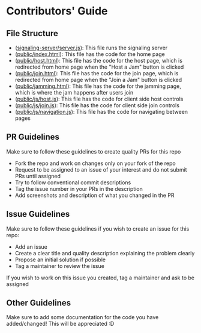 # Contributors' Guide

## File Structure
- ([signaling-server/server.js](https://github.com/acmpesuecc/JamSesh/blob/main/signaling-server/server.js)): This file runs the signaling server
- ([public/index.html](https://github.com/acmpesuecc/JamSesh/blob/main/public/index.html)): This file has the code for the home page
- ([public/host.html](https://github.com/acmpesuecc/JamSesh/blob/main/public/host.html)): This file has the code for the host page, which is redirected from home page when the "Host a Jam" button is clicked
- ([public/join.html](https://github.com/acmpesuecc/JamSesh/blob/main/public/join.html)): This file has the code for the join page, which is redirected from home page when the "Join a Jam" button is clicked
- ([public/jamming.html](https://github.com/acmpesuecc/JamSesh/blob/main/public/jamming.html)): This file has the code for the jamming page, which is where the jam happens after users join
- ([public/js/host.js](https://github.com/acmpesuecc/JamSesh/blob/main/public/js/host.js)): This file has the code for client side host controls
- ([public/js/join.js](https://github.com/acmpesuecc/JamSesh/blob/main/public/js/join.js)): This file has the code for client side join controls
- ([public/js/navigation.js](https://github.com/acmpesuecc/JamSesh/blob/main/public/js/navigation.js)): This file has the code for navigating between pages

## PR Guidelines
Make sure to follow these guidelines to create quality PRs for this repo
  - Fork the repo and work on changes only on your fork of the repo
  - Request to be assigned to an issue of your interest and do not submit PRs until assigned
  - Try to follow conventional commit descriptions
  - Tag the issue number in your PRs in the description
  - Add screenshots and description of what you changed in the PR

## Issue Guidelines
Make sure to follow these guidelines if you wish to create an issue for this repo:
  - Add an issue
  - Create a clear title and quality description explaining the problem clearly
  - Propose an initial solution if possible
  - Tag a maintainer to review the issue

If you wish to work on this issue you created, tag a maintainer and ask to be assigned

## Other Guidelines
Make sure to add some documentation for the code you have added/changed! This will be appreciated :D